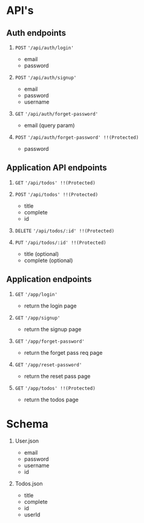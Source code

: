 # API's

## Auth endpoints

1. `POST` `'/api/auth/login'`

   - email
   - password

2. `POST` `'/api/auth/signup'`

   - email
   - password
   - username

3. `GET` `'/api/auth/forget-password'`

   - email (query param)

4. `POST` `'/api/auth/forget-password' !!(Protected)`
   - password

## Application API endpoints

1. `GET` `'/api/todos' !!(Protected)`

2. `POST` `'/api/todos' !!(Protected)`

   - title
   - complete
   - id

3. `DELETE` `'/api/todos/:id' !!(Protected)`

4. `PUT` `'/api/todos/:id' !!(Protected)`
   - title (optional)
   - complete (optional)

## Application endpoints

1. `GET` `'/app/login'`

   - return the login page

2. `GET` `'/app/signup'`

   - return the signup page

3. `GET` `'/app/forget-password'`

   - return the forget pass req page

4. `GET` `'/app/reset-password'`

   - return the reset pass page

5. `GET` `'/app/todos' !!(Protected)`
   - return the todos page

# Schema

1. User.json

   - email
   - password
   - username
   - id

2. Todos.json
   - title
   - complete
   - id
   - userId
